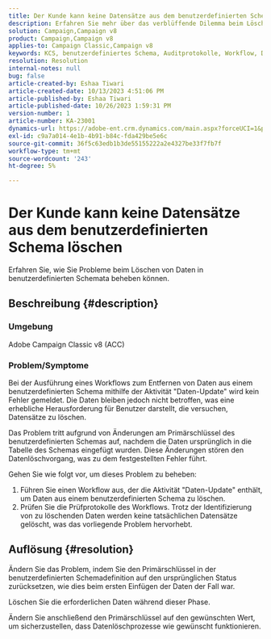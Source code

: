 ```yaml
---
title: Der Kunde kann keine Datensätze aus dem benutzerdefinierten Schema löschen
description: Erfahren Sie mehr über das verblüffende Dilemma beim Löschen von Daten in benutzerdefinierten Schemas. Machen Sie sich mit den Herausforderungen vertraut, vor denen Workflows trotz fehlerfreier Ausführung nicht in der Lage sind, Daten zu löschen.
solution: Campaign,Campaign v8
product: Campaign,Campaign v8
applies-to: Campaign Classic,Campaign v8
keywords: KCS, benutzerdefiniertes Schema, Auditprotokolle, Workflow, Datenlöschung, Primärer Schlüssel, Adobe Campaign Classic v8, ACC, Fehlerbehebung
resolution: Resolution
internal-notes: null
bug: false
article-created-by: Eshaa Tiwari
article-created-date: 10/13/2023 4:51:06 PM
article-published-by: Eshaa Tiwari
article-published-date: 10/26/2023 1:59:31 PM
version-number: 1
article-number: KA-23001
dynamics-url: https://adobe-ent.crm.dynamics.com/main.aspx?forceUCI=1&pagetype=entityrecord&etn=knowledgearticle&id=ebf9b4ad-e869-ee11-9ae7-6045bd006a22
exl-id: c9a7a014-4e1b-4b91-b84c-fda429be5e6c
source-git-commit: 36f5c63edb1b3de55155222a2e4327be33f7fb7f
workflow-type: tm+mt
source-wordcount: '243'
ht-degree: 5%

---
```


# Der Kunde kann keine Datensätze aus dem benutzerdefinierten Schema löschen


Erfahren Sie, wie Sie Probleme beim Löschen von Daten in benutzerdefinierten Schemata beheben können.

## Beschreibung {#description}


### Umgebung

Adobe Campaign Classic v8 (ACC)

### Problem/Symptome

Bei der Ausführung eines Workflows zum Entfernen von Daten aus einem benutzerdefinierten Schema mithilfe der Aktivität &quot;Daten-Update&quot; wird kein Fehler gemeldet. Die Daten bleiben jedoch nicht betroffen, was eine erhebliche Herausforderung für Benutzer darstellt, die versuchen, Datensätze zu löschen.

Das Problem tritt aufgrund von Änderungen am Primärschlüssel des benutzerdefinierten Schemas auf, nachdem die Daten ursprünglich in die Tabelle des Schemas eingefügt wurden. Diese Änderungen stören den Datenlöschvorgang, was zu dem festgestellten Fehler führt.

Gehen Sie wie folgt vor, um dieses Problem zu beheben:

1. Führen Sie einen Workflow aus, der die Aktivität &quot;Daten-Update&quot; enthält, um Daten aus einem benutzerdefinierten Schema zu löschen.
2. Prüfen Sie die Prüfprotokolle des Workflows. Trotz der Identifizierung von zu löschenden Daten werden keine tatsächlichen Datensätze gelöscht, was das vorliegende Problem hervorhebt.



## Auflösung {#resolution}


Ändern Sie das Problem, indem Sie den Primärschlüssel in der benutzerdefinierten Schemadefinition auf den ursprünglichen Status zurücksetzen, wie dies beim ersten Einfügen der Daten der Fall war.

Löschen Sie die erforderlichen Daten während dieser Phase.

Ändern Sie anschließend den Primärschlüssel auf den gewünschten Wert, um sicherzustellen, dass Datenlöschprozesse wie gewünscht funktionieren.
